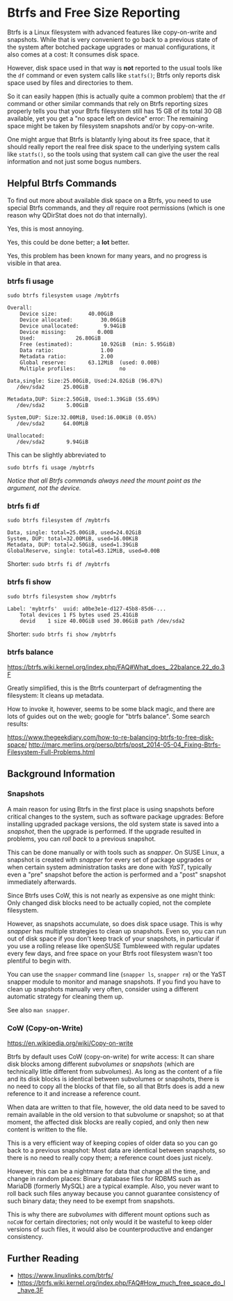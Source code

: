 # Btrfs and Free Size Reporting

Btrfs is a Linux filesystem with advanced features like copy-on-write and
snapshots. While that is very convenient to go back to a previous state of the
system after botched package upgrades or manual configurations, it also comes
at a cost: It consumes disk space.

However, disk space used in that way is **not** reported to the usual tools
like the `df` command or even system calls like `statfs()`; Btrfs only reports
disk space used by files and directories to them.

So it can easily happen (this is actually quite a common problem) that the `df`
command or other similar commands that rely on Btrfs reporting sizes properly
tells you that your Btrfs filesystem still has 15 GB of its total 30 GB
available, yet you get a "no space left on device" error: The remaining space
might be taken by filesystem snapshots and/or by copy-on-write.

One might argue that Btrfs is blatantly lying about its free space, that it
should really report the real free disk space to the underlying system calls
like `statfs()`, so the tools using that system call can give the user the real
information and not just some bogus numbers.


## Helpful Btrfs Commands

To find out more about available disk space on a Btrfs, you need to use special
Btrfs commands, and they _all_ require root permissions (which is one reason
why QDirStat does not do that internally).

Yes, this is most annoying.

Yes, this could be done better; a **lot** better.

Yes, this problem has been known for many years, and no progress is visible in
that area.


### btrfs fi usage

```
sudo btrfs filesystem usage /mybtrfs

Overall:
    Device size:		  40.00GiB
    Device allocated:		  30.06GiB
    Device unallocated:		   9.94GiB
    Device missing:		     0.00B
    Used:			  26.80GiB
    Free (estimated):		  10.92GiB	(min: 5.95GiB)
    Data ratio:			      1.00
    Metadata ratio:		      2.00
    Global reserve:		  63.12MiB	(used: 0.00B)
    Multiple profiles:		        no

Data,single: Size:25.00GiB, Used:24.02GiB (96.07%)
   /dev/sda2	  25.00GiB

Metadata,DUP: Size:2.50GiB, Used:1.39GiB (55.69%)
   /dev/sda2	   5.00GiB

System,DUP: Size:32.00MiB, Used:16.00KiB (0.05%)
   /dev/sda2	  64.00MiB

Unallocated:
   /dev/sda2	   9.94GiB

```

This can be slightly abbreviated to

```
sudo btrfs fi usage /mybtrfs
```

_Notice that all Btrfs commands always need the mount point as the argument, not the device._


### btrfs fi df

```
sudo btrfs filesystem df /mybtrfs

Data, single: total=25.00GiB, used=24.02GiB
System, DUP: total=32.00MiB, used=16.00KiB
Metadata, DUP: total=2.50GiB, used=1.39GiB
GlobalReserve, single: total=63.12MiB, used=0.00B
```

Shorter: `sudo btrfs fi df /mybtrfs`


### btrfs fi show

```
sudo btrfs filesystem show /mybtrfs

Label: 'mybtrfs'  uuid: a0be3e1e-d127-45b8-85d6-...
	Total devices 1 FS bytes used 25.41GiB
	devid    1 size 40.00GiB used 30.06GiB path /dev/sda2
```

Shorter: `sudo btrfs fi show /mybtrfs`


### btrfs balance

https://btrfs.wiki.kernel.org/index.php/FAQ#What_does_.22balance.22_do.3F

Greatly simplified, this is the Btrfs counterpart of defragmenting the
filesystem: It cleans up metadata.

How to invoke it, however, seems to be some black magic, and there are lots of
guides out on the web; google for "btrfs balance". Some search results:

https://www.thegeekdiary.com/how-to-re-balancing-btrfs-to-free-disk-space/
http://marc.merlins.org/perso/btrfs/post_2014-05-04_Fixing-Btrfs-Filesystem-Full-Problems.html


## Background Information


### Snapshots

A main reason for using Btrfs in the first place is using snapshots before
critical changes to the system, such as software package upgrades: Before
installing upgraded package versions, the old system state is saved into a
_snapshot_, then the upgrade is performed. If the upgrade resulted in problems,
you can _roll back_ to a previous snapshot.

This can be done manually or with tools such as _snapper_. On SUSE Linux, a
snapshot is created with _snapper_ for every set of package upgrades or when
certain system administration tasks are done with _YaST_, typically even a
"pre" snapshot before the action is performed and a "post" snapshot immediately
afterwards.

Since Btrfs uses CoW, this is not nearly as expensive as one might think: Only
changed disk blocks need to be actually copied, not the complete filesystem.

However, as snapshots accumulate, so does disk space usage. This is why
_snapper_ has multiple strategies to clean up snapshots. Even so, you can run
out of disk space if you don't keep track of your snapshots, in particular if
you use a rolling release like openSUSE Tumbleweed with regular updates every
few days, and free space on your Btrfs root filesystem wasn't too plentiful to
begin with.

You can use the `snapper` command line (`snapper ls`, `snapper rm`) or the YaST
snapper module to monitor and manage snapshots. If you find you have to clean
up snapshots manually very often, consider using a different automatic strategy
for cleaning them up.

See also `man snapper`.


### CoW (Copy-on-Write)

https://en.wikipedia.org/wiki/Copy-on-write

Btrfs by default uses CoW (copy-on-write) for write access: It can share disk
blocks among different _subvolumes_ or _snapshots_ (which are technically
little different from subvolumes). As long as the content of a file and its
disk blocks is identical between subvolumes or snapshots, there is no need to
copy all the blocks of that file, so all that Btrfs does is add a new reference
to it and increase a reference count.

When data are written to that file, however, the old data need to be saved to
remain available in the old version to that subvolume or snapshot; so at that
moment, the affected disk blocks are really copied, and only then new content
is written to the file.

This is a very efficient way of keeping copies of older data so you can go back
to a previous snapshot: Most data are identical between snapshots, so there is
no need to really copy them; a reference count does just nicely.

However, this can be a nightmare for data that change all the time, and change
in random places: Binary database files for RDBMS such as MariaDB (formerly
MySQL) are a typical example. Also, you never want to roll back such files
anyway because you cannot guarantee consistency of such binary data; they need
to be exempt from snapshots.

This is why there are _subvolumes_ with different mount options such as `noCoW`
for certain directories; not only would it be wasteful to keep older versions
of such files, it would also be counterproductive and endanger consistency.


## Further Reading

- https://www.linuxlinks.com/btrfs/
- https://btrfs.wiki.kernel.org/index.php/FAQ#How_much_free_space_do_I_have.3F
